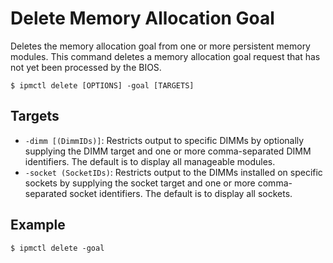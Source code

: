 # Delete Memory Allocation Goal

Deletes the memory allocation goal from one or more persistent memory modules. This command deletes a memory allocation goal request that has not yet been processed by the BIOS.

```text
$ ipmctl delete [OPTIONS] -goal [TARGETS]
```

## **Targets**

* `-dimm [(DimmIDs)]`: Restricts output to specific DIMMs by optionally supplying the DIMM target and one or more comma-separated DIMM identifiers. The default is to display all manageable modules.
* `-socket (SocketIDs)`: Restricts output to the DIMMs installed on specific sockets by supplying the socket target and one or more comma-separated socket identifiers. The default is to display all sockets.

## **Example**

```text
$ ipmctl delete -goal
```

